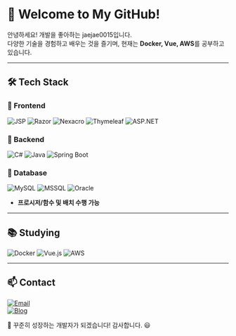 # 👋 Welcome to My GitHub!

안녕하세요! 개발을 좋아하는 jaejae0015입니다.  
다양한 기술을 경험하고 배우는 것을 즐기며, 현재는 **Docker, Vue, AWS**를 공부하고 있습니다.  

---

## 🛠 Tech Stack

### 📌 Frontend  
![JSP](https://img.shields.io/badge/JSP-007396?style=flat&logo=java&logoColor=white)  ![Razor](https://img.shields.io/badge/Razor-512BD4?style=flat&logo=razor&logoColor=white)  ![Nexacro](https://img.shields.io/badge/Nexacro-008FCC?style=flat)  ![Thymeleaf](https://img.shields.io/badge/Thymeleaf-005F0F?style=flat&logo=thymeleaf&logoColor=white)  ![ASP.NET](https://img.shields.io/badge/ASP.NET-5C2D91?style=flat&logo=dotnet&logoColor=white)  

### 📌 Backend  
![C#](https://img.shields.io/badge/C%23-239120?style=flat&logo=c-sharp&logoColor=white)  ![Java](https://img.shields.io/badge/Java-007396?style=flat&logo=java&logoColor=white)  ![Spring Boot](https://img.shields.io/badge/Spring%20Boot-6DB33F?style=flat&logo=springboot&logoColor=white)  

### 📌 Database  
![MySQL](https://img.shields.io/badge/MySQL-4479A1?style=flat&logo=mysql&logoColor=white)  ![MSSQL](https://img.shields.io/badge/MS%20SQL%20Server-CC2927?style=flat&logo=microsoft%20sql%20server&logoColor=white)  ![Oracle](https://img.shields.io/badge/Oracle-F80000?style=flat&logo=oracle&logoColor=white)  
- **프로시저/함수 및 배치 수행 가능**  

---

## 📚 Studying
![Docker](https://img.shields.io/badge/Docker-2496ED?style=flat&logo=docker&logoColor=white)  ![Vue.js](https://img.shields.io/badge/Vue.js-4FC08D?style=flat&logo=vuedotjs&logoColor=white)  ![AWS](https://img.shields.io/badge/AWS-232F3E?style=flat&logo=amazonaws&logoColor=white)  

---

## 📫 Contact
[![Email](https://img.shields.io/badge/Email-D14836?style=flat&logo=gmail&logoColor=white)](mailto:salangae00@naver.com)  
[![Blog](https://img.shields.io/badge/Blog-21759B?style=flat&logo=wordpress&logoColor=white)](https://jaejae0015.github.io/) 

🚀 꾸준히 성장하는 개발자가 되겠습니다! 감사합니다. 😃
